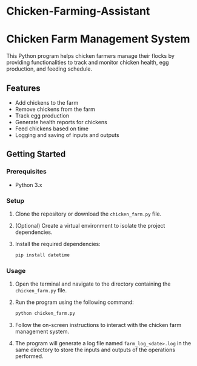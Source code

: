 # Chicken-Farming-Assistant

# Chicken Farm Management System

This Python program helps chicken farmers manage their flocks by providing functionalities to track and monitor chicken health, egg production, and feeding schedule.

## Features

- Add chickens to the farm
- Remove chickens from the farm
- Track egg production
- Generate health reports for chickens
- Feed chickens based on time
- Logging and saving of inputs and outputs

## Getting Started

### Prerequisites

- Python 3.x

### Setup

1. Clone the repository or download the `chicken_farm.py` file.

2. (Optional) Create a virtual environment to isolate the project dependencies.

3. Install the required dependencies:

    ```bash
    pip install datetime
    ```

### Usage

1. Open the terminal and navigate to the directory containing the `chicken_farm.py` file.

2. Run the program using the following command:

    ```bash
    python chicken_farm.py
    ```

3. Follow the on-screen instructions to interact with the chicken farm management system.

4. The program will generate a log file named `farm_log_<date>.log` in the same directory to store the inputs and outputs of the operations performed.





